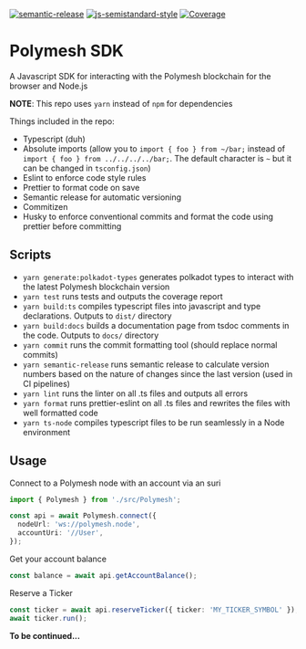 [![semantic-release](https://img.shields.io/badge/%20%20%F0%9F%93%A6%F0%9F%9A%80-semantic--release-e10079.svg)](https://github.com/semantic-release/semantic-release)
[![js-semistandard-style](https://img.shields.io/badge/code%20style-semistandard-brightgreen.svg?style=flat-square)](https://github.com/standard/semistandard)
[![Coverage](https://sonarcloud.io/api/project_badges/measure?project=PolymathNetwork_polymesh-sdk&metric=coverage)](https://sonarcloud.io/dashboard?id=PolymathNetwork_polymesh-sdk)

# Polymesh SDK

A Javascript SDK for interacting with the Polymesh blockchain for the browser and Node.js

**NOTE**: This repo uses `yarn` instead of `npm` for dependencies

Things included in the repo:

- Typescript (duh)
- Absolute imports (allow you to `import { foo } from ~/bar;` instead of `import { foo } from ../../../../bar;`. The default character is `~` but it can be changed in `tsconfig.json`)
- Eslint to enforce code style rules
- Prettier to format code on save
- Semantic release for automatic versioning
- Commitizen
- Husky to enforce conventional commits and format the code using prettier before committing

## Scripts

- `yarn generate:polkadot-types` generates polkadot types to interact with the latest Polymesh blockchain version
- `yarn test` runs tests and outputs the coverage report
- `yarn build:ts` compiles typescript files into javascript and type declarations. Outputs to `dist/` directory
- `yarn build:docs` builds a documentation page from tsdoc comments in the code. Outputs to `docs/` directory
- `yarn commit` runs the commit formatting tool (should replace normal commits)
- `yarn semantic-release` runs semantic release to calculate version numbers based on the nature of changes since the last version (used in CI pipelines)
- `yarn lint` runs the linter on all .ts files and outputs all errors
- `yarn format` runs prettier-eslint on all .ts files and rewrites the files with well formatted code
- `yarn ts-node` compiles typescript files to be run seamlessly in a Node environment

## Usage

Connect to a Polymesh node with an account via an suri

```ts
import { Polymesh } from './src/Polymesh';

const api = await Polymesh.connect({
  nodeUrl: 'ws://polymesh.node',
  accountUri: '//User',
});
```

Get your account balance

```ts
const balance = await api.getAccountBalance();
```

Reserve a Ticker

```ts
const ticker = await api.reserveTicker({ ticker: 'MY_TICKER_SYMBOL' });
await ticker.run();
```

**To be continued...**
